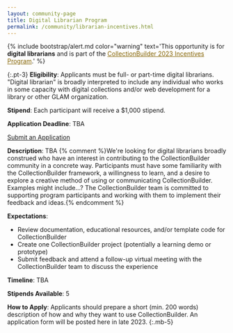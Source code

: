 ```yaml
---
layout: community-page
title: Digital Librarian Program
permalink: /community/librarian-incentives.html
---
```


{% include bootstrap/alert.md color="warning" text='This opportunity is for <strong>digital librarians</strong> and is part of the <a href="/community/" class="font-weight-bold" style="color: #856404;">CollectionBuilder 2023 Incentives Program</a>.' %}

{:.pt-3}
**Eligibility**: Applicants must be full- or part-time digital librarians. "Digital librarian" is broadly interpreted to include any individual who works in some capacity with digital collections and/or web development for a library or other GLAM organization.

**Stipend**: Each participant will receive a $1,000 stipend.

**Application Deadline**: TBA

<div class="text-center">
    <a href="#" class="btn btn-info btn-lg mb-4 mx-1 disabled" aria-disabled="true"><span class="fas fa-edit"></span> Submit an Application</a>
</div>

**Description**: TBA {% comment %}We're looking for digital librarians broadly construed who have an interest in contributing to the CollectionBuilder community in a concrete way. Participants must have some familiarity with the CollectionBuilder framework, a willingness to learn, and a desire to explore a creative method of using or communicating CollectionBuilder. Examples might include...? The CollectionBuilder team is committed to supporting program participants and working with them to implement their feedback and ideas.{% endcomment %}

**Expectations**:
- Review documentation, educational resources, and/or template code for CollectionBuilder
- Create one CollectionBuilder project (potentially a learning demo or prototype)
- Submit feedback and attend a follow-up virtual meeting with the CollectionBuilder team to discuss the experience

**Timeline**: TBA

**Stipends Available**: 5

**How to Apply**: Applicants should prepare a short (min. 200 words) description of how and why they want to use CollectionBuilder. An application form will be posted here in late 2023.
{:.mb-5}